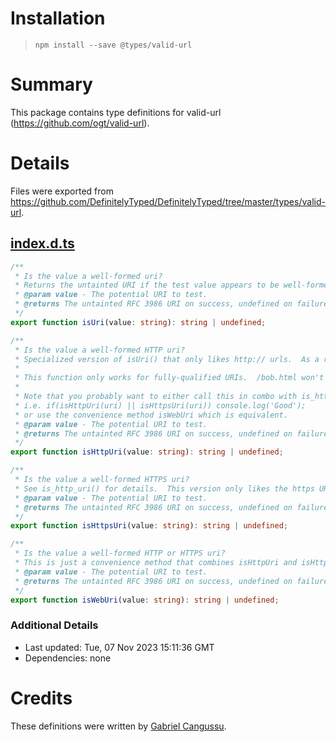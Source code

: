 # Installation
> `npm install --save @types/valid-url`

# Summary
This package contains type definitions for valid-url (https://github.com/ogt/valid-url).

# Details
Files were exported from https://github.com/DefinitelyTyped/DefinitelyTyped/tree/master/types/valid-url.
## [index.d.ts](https://github.com/DefinitelyTyped/DefinitelyTyped/tree/master/types/valid-url/index.d.ts)
````ts
/**
 * Is the value a well-formed uri?
 * Returns the untainted URI if the test value appears to be well-formed.  Note that you may really want one of the more practical methods like is_http_uri or is_https_uri, since the URI standard (RFC 3986) allows a lot of things you probably don't want.
 * @param value - The potential URI to test.
 * @returns The untainted RFC 3986 URI on success, undefined on failure.
 */
export function isUri(value: string): string | undefined;

/**
 * Is the value a well-formed HTTP uri?
 * Specialized version of isUri() that only likes http:// urls.  As a result, it can also do a much more thorough job validating.  Also, unlike isUri() it is more concerned with only allowing real-world URIs through.  Things like relative hostnames are allowed by the standards, but probably aren't wise.  Conversely, null paths aren't allowed per RFC 2616 (should be '/' instead), but are allowed by this function.
 *
 * This function only works for fully-qualified URIs.  /bob.html won't work. See RFC 3986 for the appropriate method to turn a relative URI into an absolute one given its context.
 *
 * Note that you probably want to either call this in combo with is_https_uri().
 * i.e. if(isHttpUri(uri) || isHttpsUri(uri)) console.log('Good');
 * or use the convenience method isWebUri which is equivalent.
 * @param value - The potential URI to test.
 * @returns The untainted RFC 3986 URI on success, undefined on failure.
 */
export function isHttpUri(value: string): string | undefined;

/**
 * Is the value a well-formed HTTPS uri?
 * See is_http_uri() for details.  This version only likes the https URI scheme. Otherwise it's identical to is_http_uri().
 * @param value - The potential URI to test.
 * @returns The untainted RFC 3986 URI on success, undefined on failure.
 */
export function isHttpsUri(value: string): string | undefined;

/**
 * Is the value a well-formed HTTP or HTTPS uri?
 * This is just a convenience method that combines isHttpUri and isHttpsUri to accept most common real-world URLs.
 * @param value - The potential URI to test.
 * @returns The untainted RFC 3986 URI on success, undefined on failure.
 */
export function isWebUri(value: string): string | undefined;

````

### Additional Details
 * Last updated: Tue, 07 Nov 2023 15:11:36 GMT
 * Dependencies: none

# Credits
These definitions were written by [Gabriel Cangussu](https://github.com/gcangussu).
